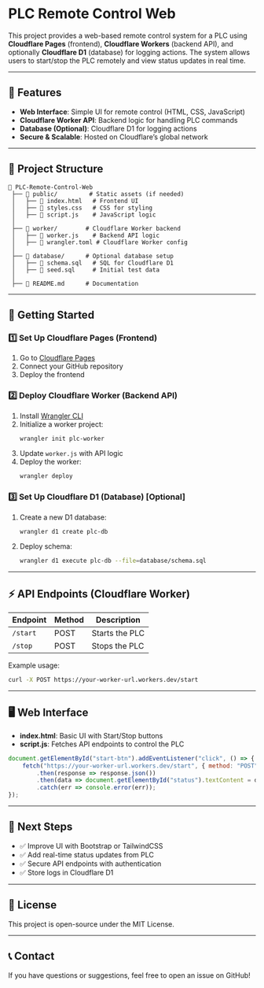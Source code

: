# PLC Remote Control Web

This project provides a web-based remote control system for a PLC using **Cloudflare Pages** (frontend), **Cloudflare Workers** (backend API), and optionally **Cloudflare D1** (database) for logging actions. The system allows users to start/stop the PLC remotely and view status updates in real time.

---

## 📌 Features
- **Web Interface**: Simple UI for remote control (HTML, CSS, JavaScript)
- **Cloudflare Worker API**: Backend logic for handling PLC commands
- **Database (Optional)**: Cloudflare D1 for logging actions
- **Secure & Scalable**: Hosted on Cloudflare’s global network

---

## 📁 Project Structure
```
📂 PLC-Remote-Control-Web
 ├── 📂 public/         # Static assets (if needed)
 │   ├── 📄 index.html   # Frontend UI
 │   ├── 📄 styles.css   # CSS for styling
 │   ├── 📄 script.js    # JavaScript logic
 │
 ├── 📂 worker/        # Cloudflare Worker backend
 │   ├── 📄 worker.js    # Backend API logic
 │   ├── 📄 wrangler.toml # Cloudflare Worker config
 │
 ├── 📂 database/      # Optional database setup
 │   ├── 📄 schema.sql   # SQL for Cloudflare D1
 │   ├── 📄 seed.sql     # Initial test data
 │
 ├── 📄 README.md      # Documentation
```

---

## 🚀 Getting Started

### 1️⃣ **Set Up Cloudflare Pages (Frontend)**
1. Go to [Cloudflare Pages](https://pages.cloudflare.com/)
2. Connect your GitHub repository
3. Deploy the frontend

### 2️⃣ **Deploy Cloudflare Worker (Backend API)**
1. Install [Wrangler CLI](https://developers.cloudflare.com/workers/wrangler/)
2. Initialize a worker project:
   ```bash
   wrangler init plc-worker
   ```
3. Update `worker.js` with API logic
4. Deploy the worker:
   ```bash
   wrangler deploy
   ```

### 3️⃣ **Set Up Cloudflare D1 (Database) [Optional]**
1. Create a new D1 database:
   ```bash
   wrangler d1 create plc-db
   ```
2. Deploy schema:
   ```bash
   wrangler d1 execute plc-db --file=database/schema.sql
   ```

---

## ⚡ API Endpoints (Cloudflare Worker)
| Endpoint        | Method | Description         |
|---------------|--------|---------------------|
| `/start`      | POST   | Starts the PLC      |
| `/stop`       | POST   | Stops the PLC       |

Example usage:
```bash
curl -X POST https://your-worker-url.workers.dev/start
```

---

## 🖥️ Web Interface
- **index.html**: Basic UI with Start/Stop buttons
- **script.js**: Fetches API endpoints to control the PLC

```js
document.getElementById("start-btn").addEventListener("click", () => {
    fetch("https://your-worker-url.workers.dev/start", { method: "POST" })
        .then(response => response.json())
        .then(data => document.getElementById("status").textContent = data.message)
        .catch(err => console.error(err));
});
```

---

## 📌 Next Steps
- ✅ Improve UI with Bootstrap or TailwindCSS
- ✅ Add real-time status updates from PLC
- ✅ Secure API endpoints with authentication
- ✅ Store logs in Cloudflare D1

---

## 📜 License
This project is open-source under the MIT License.

---

## 📞 Contact
If you have questions or suggestions, feel free to open an issue on GitHub!

